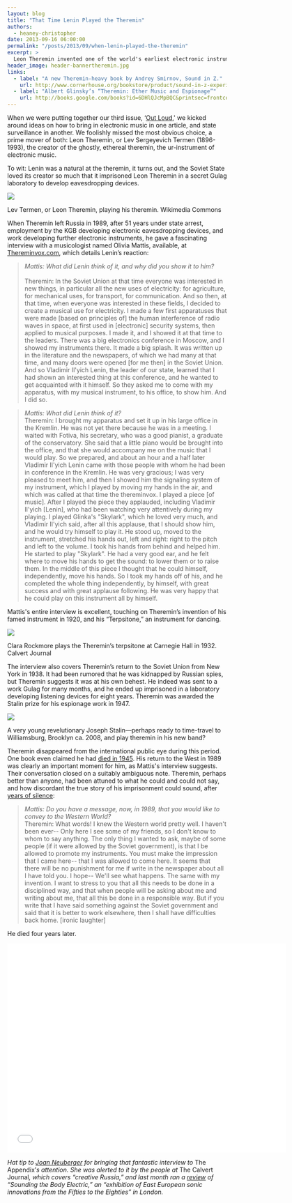 ```yaml
---
layout: blog
title: "That Time Lenin Played the Theremin"
authors:
  - heaney-christopher
date: 2013-09-16 06:00:00
permalink: "/posts/2013/09/when-lenin-played-the-theremin"
excerpt: >
  Leon Theremin invented one of the world's earliest electronic instruments—and then spent eight years imprisoned in a secret Soviet laboratory, developing eavesdropping devices for the Russians. 
header_image: header-bannertheremin.jpg
links: 
  - label: "A new Theremin-heavy book by Andrey Smirnov, Sound in Z."
    url: http://www.cornerhouse.org/bookstore/product/sound-in-z-experiments-in-sound-and-electronic-music-in-early-20th-century-russia-by-andrey-smirnov
  - label: "Albert Glinsky’s “Theremin: Ether Music and Espionage”"
    url: http://books.google.com/books?id=6DHlQJcMpBQC&printsec=frontcover&hl=en#v=onepage&q&f=fals
---
```

When we were putting together our third issue, ‘[Out Loud]( http://theappendix.net/issues/2013/7),' we kicked around ideas on how to bring in electronic music in one article, and state surveillance in another.  We foolishly missed the most obvious choice, a prime mover of both: Leon Theremin, or Lev Sergeyevich Termen (1896-1993), the creator of the ghostly, ethereal theremin, the ur-instrument of electronic music.

To wit: Lenin was a natural at the theremin, it turns out, and the Soviet State loved its creator so much that it imprisoned Leon Theremin in a secret Gulag laboratory to develop eavesdropping devices.  

<div class="inline-image">
    <a rel="lightbox" href="http://s3.amazonaws.com/appendixjournal-images/images/attachments/000/000/587/large/Leon_Theremin.jpg?1376758950"><img src="http://s3.amazonaws.com/appendixjournal-images/images/attachments/000/000/587/medium/Leon_Theremin.jpg?1376758950" /></a>
    <p class="caption">Lev Termen, or Leon Theremin, playing his theremin.
        <span class="credit">Wikimedia Commons
</span>
    </p>
</div>

When Theremin left Russia in 1989, after 51 years under state arrest, employment by the KGB developing electronic eavesdropping devices, and work developing further electronic instruments, he gave a fascinating interview with a musicologist named Olivia Mattis, available, at [Thereminvox.com]( http://www.thereminvox.com/article/articleview/18/1/1/), which details Lenin’s reaction:

>_Mattis: What did Lenin think of it, and why did you show it to him?_  
><br>Theremin: In the Soviet Union at that time everyone was interested in new things, in particular all the new uses of electricity: for agriculture, for mechanical uses, for transport, for communication. And so then, at that time, when everyone was interested in these fields, I decided to create a musical use for electricity. I made a few first apparatuses that were made [based on principles of] the human interference of radio waves in space, at first used in [electronic] security systems, then applied to musical purposes. I made it, and I showed it at that time to the leaders. There was a big electronics conference in Moscow, and I showed my instruments there. It made a big splash. It was written up in the literature and the newspapers, of which we had many at that time, and many doors were opened [for me then] in the Soviet Union. And so Vladimir Il'yich Lenin, the leader of our state, learned that I had shown an interested thing at this conference, and he wanted to get acquainted with it himself. So they asked me to come with my apparatus, with my musical instrument, to his office, to show him. And I did so. 

>_Mattis: What did Lenin think of it?_
><br>Theremin: I brought my apparatus and set it up in his large office in the Kremlin. He was not yet there because he was in a meeting. I waited with Fotiva, his secretary, who was a good pianist, a graduate of the conservatory. She said that a little piano would be brought into the office, and that she would accompany me on the music that I would play. So we prepared, and about an hour and a half later Vladimir Il'yich Lenin came with those people with whom he had been in conference in the Kremlin. He was very gracious; I was very pleased to meet him, and then I showed him the signaling system of my instrument, which I played by moving my hands in the air, and which was called at that time the thereminvox. I played a piece [of music]. After I played the piece they applauded, including Vladimir Il'yich [Lenin], who had been watching very attentively during my playing. I played Glinka's "Skylark", which he loved very much, and Vladimir Il'yich said, after all this applause, that I should show him, and he would try himself to play it. He stood up, moved to the instrument, stretched his hands out, left and right: right to the pitch and left to the volume. I took his hands from behind and helped him. He started to play "Skylark". He had a very good ear, and he felt where to move his hands to get the sound: to lower them or to raise them. In the middle of this piece I thought that he could himself, independently, move his hands. So I took my hands off of his, and he completed the whole thing independently, by himself, with great success and with great applause following. He was very happy that he could play on this instrument all by himself.

Mattis's entire interview is excellent, touching on Theremin’s invention of his famed instrument in 1920, and his “Terpsitone,” an instrument for dancing.

<div class="inline-image">
    <a rel="lightbox" href="http://s3.amazonaws.com/appendixjournal-images/images/attachments/000/000/588/large/Terpsitone_Rockmore_500_725.jpg?1376759111"><img src="http://s3.amazonaws.com/appendixjournal-images/images/attachments/000/000/588/medium/Terpsitone_Rockmore_500_725.jpg?1376759111" /></a>
    <p class="caption">Clara Rockmore plays the Theremin’s terpsitone at Carnegie Hall in 1932.
        <span class="credit">Calvert Journal
</span>
    </p>
</div>

The interview also covers Theremin’s return to the Soviet Union from New York in 1938. It had been rumored that he was kidnapped by Russian spies, but Theremin suggests it was at his own behest. He indeed was sent to a work Gulag for many months, and he ended up imprisoned in a laboratory developing listening devices for eight years. Theremin was awarded the Stalin prize for his espionage work in 1947.

<div class="inline-image">
    <a rel="lightbox" href="http://s3.amazonaws.com/appendixjournal-images/images/attachments/000/000/589/large/Hipster_Stalin.jpg?1376759290"><img src="http://s3.amazonaws.com/appendixjournal-images/images/attachments/000/000/589/medium/Hipster_Stalin.jpg?1376759290" /></a>
    <p class="caption">A very young revelutionary Joseph Stalin—perhaps ready to time-travel to Williamsburg, Brooklyn ca. 2008, and play theremin in his new band?
        <span class="credit">
</span>
    </p>
</div>

Theremin disappeared from the international public eye during this period. One book even claimed he had [died in 1945]( http://www.thereminvox.com/article/articleview/18/6/1/index.html). His return to the West in 1989 was clearly an important moment for him, as Mattis's interview suggests. Their conversation closed on a suitably ambiguous note. Theremin, perhaps better than anyone, had been attuned to what he could and could not say, and how discordant the true story of his imprisonment could sound, after [years of silence](http://www.thereminvox.com/article/articleview/18/6/1/index.html):

>_Mattis: Do you have a message, now, in 1989, that you would like to convey to the Western World?_
><br>Theremin: What words! I knew the Western world pretty well. I haven't been ever-- Only here I see some of my friends, so I don't know to whom to say anything. The only thing I wanted to ask, maybe of some people (if it were allowed by the Soviet government), is that I be allowed to promote my instruments. You must make the impression that I came here-- that I was allowed to come here. It seems that there will be no punishment for me if write in the newspaper about all I have told you. I hope-- We'll see what happens. The same with my invention. I want to stress to you that all this needs to be done in a disciplined way, and that when people will be asking about me and writing about me, that all this be done in a responsible way. But if you write that I have said something against the Soviet government and said that it is better to work elsewhere, then I shall have difficulties back home. [ironic laughter] 

He died four years later. 

<iframe width="640" height="480" src="//www.youtube.com/embed/w5qf9O6c20o" frameborder="0" allowfullscreen></iframe>

<br>
<p class="alternate-voice">
<em>Hat tip to <a href="http://theappendix.net/contributors/profile/joan-neuberger">Joan Neuberger</a> for bringing that fantastic interview to </em>The Appendix’<em>s attention. She was alerted to it by the people at </em>The Calvert Journal<em>, which covers “creative Russia,” and last month ran a <a href="http://calvertjournal.com/comment/show/1340/waves-of-the-future-russian-sound-art-pioneers">review</a> of “Sounding the Body Electric,” an “exhibition of East European sonic innovations from the Fifties to the Eighties” in London.</em>